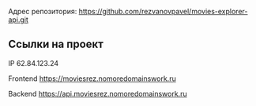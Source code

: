 Адрес репозитория: https://github.com/rezvanovpavel/movies-explorer-api.git

## Ссылки на проект

IP <ipv4> 62.84.123.24

Frontend https://moviesrez.nomoredomainswork.ru

Backend https://api.moviesrez.nomoredomainswork.ru

